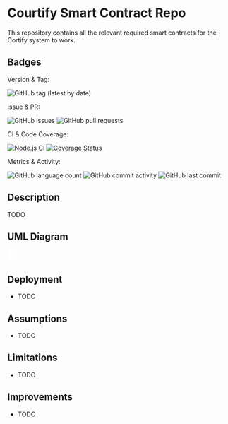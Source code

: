 # Courtify Smart Contract Repo

This repository contains all the relevant required smart contracts for the Cortify system to work.

## Badges

Version & Tag:

![GitHub tag (latest by date)](https://img.shields.io/github/v/tag/Courtify/courtify-sc)

Issue & PR:

![GitHub issues](https://img.shields.io/github/issues/Courtify/courtify-sc)
![GitHub pull requests](https://img.shields.io/github/issues-pr/Courtify/courtify-sc)

CI & Code Coverage:

[![Node.js CI](https://github.com/Courtify/courtify-sc/actions/workflows/node.js.yml/badge.svg)](https://github.com/Courtify/courtify-sc/actions/workflows/node.js.yml)
[![Coverage Status](https://coveralls.io/repos/github/Courtify/courtify-sc/badge.svg?branch=main)](https://coveralls.io/github/Courtify/courtify-sc?branch=main)

Metrics & Activity:

![GitHub language count](https://img.shields.io/github/languages/count/Courtify/courtify-sc)
![GitHub commit activity](https://img.shields.io/github/commit-activity/y/Courtify/courtify-sc)
![GitHub last commit](https://img.shields.io/github/last-commit/Courtify/courtify-sc)

## Description

TODO

## UML Diagram

![UML Diagram](UML.svg)

## Deployment

- TODO

## Assumptions

- TODO

## Limitations

- TODO

## Improvements

- TODO

